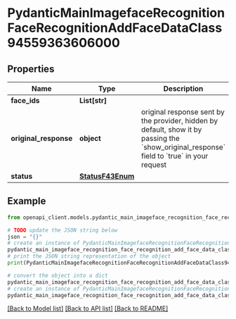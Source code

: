 # PydanticMainImagefaceRecognitionFaceRecognitionAddFaceDataClass94559363606000


## Properties

Name | Type | Description | Notes
------------ | ------------- | ------------- | -------------
**face_ids** | **List[str]** |  | 
**original_response** | **object** | original response sent by the provider, hidden by default, show it by passing the &#x60;show_original_response&#x60; field to &#x60;true&#x60; in your request | [optional] 
**status** | [**StatusF43Enum**](StatusF43Enum.md) |  | 

## Example

```python
from openapi_client.models.pydantic_main_imageface_recognition_face_recognition_add_face_data_class94559363606000 import PydanticMainImagefaceRecognitionFaceRecognitionAddFaceDataClass94559363606000

# TODO update the JSON string below
json = "{}"
# create an instance of PydanticMainImagefaceRecognitionFaceRecognitionAddFaceDataClass94559363606000 from a JSON string
pydantic_main_imageface_recognition_face_recognition_add_face_data_class94559363606000_instance = PydanticMainImagefaceRecognitionFaceRecognitionAddFaceDataClass94559363606000.from_json(json)
# print the JSON string representation of the object
print(PydanticMainImagefaceRecognitionFaceRecognitionAddFaceDataClass94559363606000.to_json())

# convert the object into a dict
pydantic_main_imageface_recognition_face_recognition_add_face_data_class94559363606000_dict = pydantic_main_imageface_recognition_face_recognition_add_face_data_class94559363606000_instance.to_dict()
# create an instance of PydanticMainImagefaceRecognitionFaceRecognitionAddFaceDataClass94559363606000 from a dict
pydantic_main_imageface_recognition_face_recognition_add_face_data_class94559363606000_form_dict = pydantic_main_imageface_recognition_face_recognition_add_face_data_class94559363606000.from_dict(pydantic_main_imageface_recognition_face_recognition_add_face_data_class94559363606000_dict)
```
[[Back to Model list]](../README.md#documentation-for-models) [[Back to API list]](../README.md#documentation-for-api-endpoints) [[Back to README]](../README.md)


